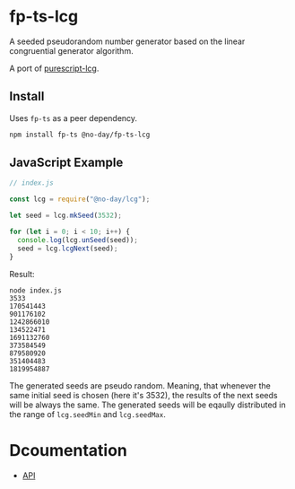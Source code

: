 # fp-ts-lcg

A seeded pseudorandom number generator based on the linear congruential generator algorithm.

A port of [purescript-lcg](https://github.com/purescript/purescript-lcg).

## Install

Uses `fp-ts` as a peer dependency.

```bash
npm install fp-ts @no-day/fp-ts-lcg
```

## JavaScript Example

```js
// index.js

const lcg = require("@no-day/lcg");

let seed = lcg.mkSeed(3532);

for (let i = 0; i < 10; i++) {
  console.log(lcg.unSeed(seed));
  seed = lcg.lcgNext(seed);
}
```

Result:

```
node index.js
3533
170541443
901176102
1242866010
134522471
1691132760
373584549
879580920
351404483
1819954887
```

The generated seeds are pseudo random. Meaning, that whenever the same initial seed is chosen (here it's 3532), the results of the next seeds will be always the same. The generated seeds will be eqaully distributed in the range of `lcg.seedMin` and `lcg.seedMax`.

# Dcoumentation

- [API](https://no-day.github.io/fp-ts-lcg/modules/index.ts.html)
